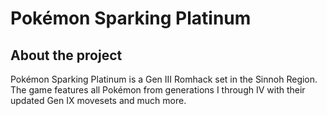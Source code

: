 # Pokémon Sparking Platinum
## About the project
Pokémon Sparking Platinum is a Gen III Romhack set in the Sinnoh Region. The game features all Pokémon from generations I through IV with their updated Gen IX movesets and much more.